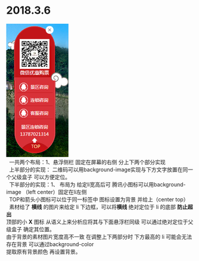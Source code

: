# 2018.3.6

![image](https://github.com/Lmao-Pt/2018.3.6/blob/master/images/ok.png)<br /> 
  一共两个布局：1、悬浮侧栏 固定在屏幕的右侧  分上下两个部分实现<br /> 
上半部分的实现： 二维码可以用background-image实现与下方文字放置在同一个父级盒子 可以方便定位。<br />  
下半部分的实现：1、 布局为<!--ul>li*3--> 给定li宽高后可 腾讯小图标可以用background-image  （left center）固定在li左侧 <br /> 
TOP和箭头小图标可以位于同一标签中 图标设置为背景 并给上（center top）<br /> 
素材给了 <b>横线</b> 的图片来给定 li 下边框，可以将<b>横线</b> 绝对定位于 li 的底部 <b>防止超出</b> <br />
顶部的小 <b>X</b> 图标 从语义上来分析应将其与下面悬浮栏同级 可以通过绝对定位于父级盒子 确定其位置。<br />
由于背景的素材图片宽度高不一致 在调整上下两部分时 下方最高的 li 可能会无法存在背景 可以通过background-color<br />
提取原有背景颜色 再设置背景。




